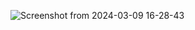 ![Screenshot from 2024-03-09 16-28-43](https://github.com/vishal-johnnelson/C_plus_plus_Programs/assets/160821124/1c3541f5-6bb0-4bb3-9469-02c4f887a06c)
